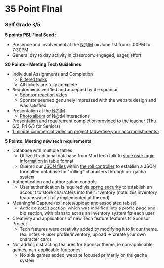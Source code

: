 # 35 Point FInal
### Self Grade 3/5

**5 points PBL Final Seed :**

- Presence and involvement at the [N@tM](mailto:N@tM) on June 1st from 6:00PM to 7:30PM 
- General day to day activity in classroom: engaged, eager, effort

**20 Points - Meeting Tech Guidelines**
- Individual Assignments and Completion
  - [Filtered tasks](https://github.com/zenxha/musicgacha/projects/1?card_filter_query=assignee%3AChris-Ru) 
  - All tickets are fully complete
- Requirements verified and accepted by the sponsor
  - [Sponsor reaction video](https://youtu.be/jQt1ty-cvco)
  - Sponsor seemed genuinely impressed with the website design and was satisfied
- Presentation at the [N@tM](mailto:N@tM)
  - [Photo album](https://drive.google.com/drive/folders/1Em58dmFQmt1fgFE1QW1kt1dv4PZ45T7i?usp=sharing) of N@tM interactions
- Presentation and requirement completion provided to the teacher (Thu 6/2, Fri 6/3 for Seniors)
- [1 minute commercial video on project (advertise your accomplishments)](https://www.youtube.com/watch?v=Do7Rxqw5Sf8)

**5 Points: Meeting new tech requirements**
- Database with multiple tables
  - Utilized traditional database from Mort tech talk to [store user login information](https://github.com/zenxha/musicgacha/tree/main/src/main/java/com/musicgacha/controllers/database/person) in table format
  - Quered our [JSON files](https://github.com/zenxha/musicgacha/tree/main/src/main/resources/static/json/characters) within [the roll controller](https://github.com/zenxha/musicgacha/blob/6a1ef76752ce09fdc7434989592676fa50d11ee0/src/main/java/com/musicgacha/controllers/RollController.java#L47-L51) to establish a JSON formatted database for "rolling" characters through our gacha system
- Authentication and authorization controls
  - User authentication is required via [spring security](https://github.com/zenxha/musicgacha/tree/main/src/main/java/com/musicgacha/controllers/security) to establish an account to store characters into their inventory (note: this inventory feature wasn't fully implemented at the end)
- Meaningful Capture (ex: notes/upload and associated tables)
  - Added a [notes section](https://github.com/zenxha/musicgacha/tree/main/src/main/java/com/musicgacha/controllers/database/note), which was modified into a profile page and bio section, with plans to act as an inventory system for each user
- Creativity and applications of new Tech feature features to Sponsor Project
  - Tech features were creativity added by modifying it to fit our theme. (ex: notes -> user profile/inventory, upload -> create your own character card)
- Not adding distracting features for Sponsor theme, ie non-applicable games, non-applicable fun zones
  - No side games added, website focused primarily on the gacha system

